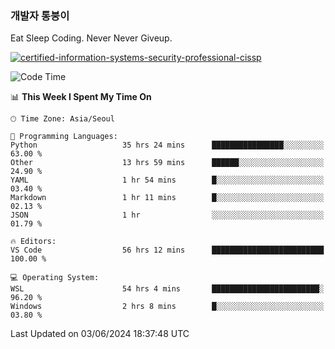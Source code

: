 ### 개발자 통붕이
Eat Sleep Coding.
Never Never Giveup.

[![certified-information-systems-security-professional-cissp](https://user-images.githubusercontent.com/44606727/157613689-acd84ec6-5f8f-4e79-89d9-a8d51f033634.png)](https://www.credly.com/badges/f394a010-85a0-450b-9136-8043af01d71c/public_url)

<!--START_SECTION:waka-->
![Code Time](http://img.shields.io/badge/Code%20Time-3%2C015%20hrs%2015%20mins-blue)

📊 **This Week I Spent My Time On** 

```text
🕑︎ Time Zone: Asia/Seoul

💬 Programming Languages: 
Python                   35 hrs 24 mins      ████████████████░░░░░░░░░   63.00 % 
Other                    13 hrs 59 mins      ██████░░░░░░░░░░░░░░░░░░░   24.90 % 
YAML                     1 hr 54 mins        █░░░░░░░░░░░░░░░░░░░░░░░░   03.40 % 
Markdown                 1 hr 11 mins        █░░░░░░░░░░░░░░░░░░░░░░░░   02.13 % 
JSON                     1 hr                ░░░░░░░░░░░░░░░░░░░░░░░░░   01.79 % 

🔥 Editors: 
VS Code                  56 hrs 12 mins      █████████████████████████   100.00 % 

💻 Operating System: 
WSL                      54 hrs 4 mins       ████████████████████████░   96.20 % 
Windows                  2 hrs 8 mins        █░░░░░░░░░░░░░░░░░░░░░░░░   03.80 % 
```


 Last Updated on 03/06/2024 18:37:48 UTC
<!--END_SECTION:waka-->
